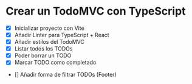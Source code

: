 # Crear un TodoMVC con TypeScript

- [x] Inicializar proyecto con Vite
- [x] Añadir Linter para TypeScript + React
- [x] Añadir estilos del TodoMVC
- [x] Listar todos los TODOs
- [x] Poder borrar un TODO
- [x] Marcar TODO como completado
- [] Añadir forma de filtrar TODOs (Footer)
